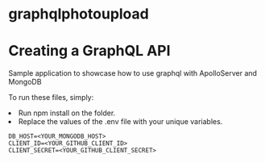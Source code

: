 # graphqlphotoupload
<h1>Creating a GraphQL API</h1>
Sample application to showcase how to use graphql with ApolloServer and MongoDB

To run these files, simply:

<li>Run npm install on the folder.</li>
<li>Replace the values of the .env file with your unique variables.</li>

```
DB_HOST=<YOUR_MONGODB_HOST>
CLIENT_ID=<YOUR_GITHUB_CLIENT_ID>
CLIENT_SECRET=<YOUR_GITHUB_CLIENT_SECRET>
```

